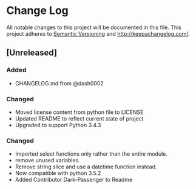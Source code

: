 # Change Log
All notable changes to this project will be documented in this file.
This project adheres to [Semantic Versioning](http://semver.org/) and http://keepachangelog.com/.

## [Unreleased]
### Added
- CHANGELOG.md from @dash0002

### Changed
- Moved license content from python file to LICENSE
- Updated README to reflect current state of project
- Upgraded to support Python 3.4.3

### Changed
- Imported select functions only rather than the entire module.
- remove unused variables.
- Remove string slice and use a datetime function instead.
- Now compatible with python 3.5.2
- Added Contributor Dark-Passenger to Readme
